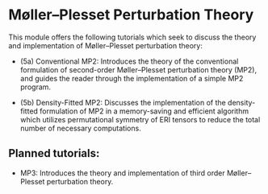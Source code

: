 Møller–Plesset Perturbation Theory 
==================================

This module offers the following tutorials which seek to discuss the theory and implementation of Møller–Plesset perturbation theory:

- (5a) Conventional MP2: Introduces the theory of the conventional formulation of second-order Møller–Plesset perturbation theory (MP2), and guides the reader through the implementation of a simple MP2 program.

- (5b) Density-Fitted MP2: Discusses the implementation of the density-fitted formulation of MP2 in a memory-saving and efficient algorithm which utilizes permutational symmetry of ERI tensors to reduce the total number of necessary computations.

## Planned tutorials:

- MP3: Introduces the theory and implementation of third order Møller–Plesset perturbation theory. 
